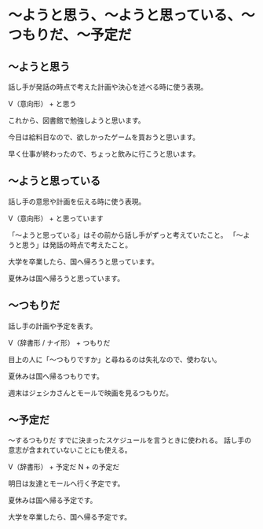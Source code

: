 # 〜ようと思う、〜ようと思っている、〜つもりだ、〜予定だ

## 〜ようと思う
話し手が発話の時点で考えた計画や決心を述べる時に使う表現。

V（意向形） + と思う

これから、図書館で勉強しようと思います。

今日は給料日なので、欲しかったゲームを買おうと思います。

早く仕事が終わったので、ちょっと飲みに行こうと思います。

## 〜ようと思っている
話し手の意思や計画を伝える時に使う表現。

V（意向形） + と思っています

「〜ようと思っている」はその前から話し手がずっと考えていたこと。
「〜ようと思う」は発話の時点で考えたこと。

大学を卒業したら、国へ帰ろうと思っています。

夏休みは国へ帰ろうと思っています。

## 〜つもりだ
話し手の計画や予定を表す。

V（辞書形 / ナイ形） + つもりだ

目上の人に「〜つもりですか」と尋ねるのは失礼なので、使わない。

夏休みは国へ帰るつもりです。

週末はジェシカさんとモールで映画を見るつもりだ。

## 〜予定だ
〜するつもりだ   すでに決まったスケジュールを言うときに使われる。
話し手の意志が含まれていないことにも使える。

V（辞書形） + 予定だ N + の予定だ

明日は友達とモールへ行く予定です。

夏休みは国へ帰る予定です。

大学を卒業したら、国へ帰る予定です。

## 